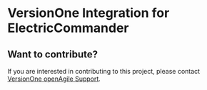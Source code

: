 # VersionOne Integration for ElectricCommander

## Want to contribute?
If you are interested in contributing to this project, please contact [VersionOne openAgile Support](mailto:openAgileSupport@versionone.com).
